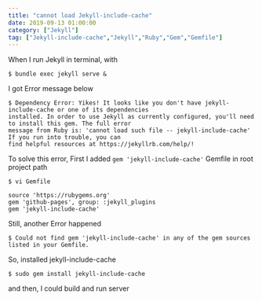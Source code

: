 ```yaml
---
title: "cannot load Jekyll-include-cache"
date: 2019-09-13 01:00:00
category: ["Jekyll"]
tag: ["Jekyll-include-cache","Jekyll","Ruby","Gem","Gemfile"]
---
```


When I run Jekyll in terminal, with

```
$ bundle exec jekyll serve &
```

I got Error message below

```
$ Dependency Error: Yikes! It looks like you don't have jekyll-include-cache or one of its dependencies 
installed. In order to use Jekyll as currently configured, you'll need to install this gem. The full error 
message from Ruby is: 'cannot load such file -- jekyll-include-cache' If you run into trouble, you can 
find helpful resources at https://jekyllrb.com/help/!
```

To solve this error, First I added `gem 'jekyll-include-cache'` Gemfile in root project path

```
$ vi Gemfile

source 'https://rubygems.org'
gem 'github-pages', group: :jekyll_plugins
gem 'jekyll-include-cache'
```

Still, another Error happened

```
$ Could not find gem 'jekyll-include-cache' in any of the gem sources listed in your Gemfile.
```

So, installed jekyll-include-cache

```
$ sudo gem install jekyll-include-cache
```

and then, I could build and run server


